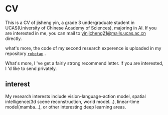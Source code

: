 # CV
This is a CV of jisheng yin,  a grade 3 undergraduate student in UCAS(University of Chinese Academy of Sciences), majoring in AI. 
If you are interested in me, you can mail to yinjicheng21@mails.ucas.ac.cn directly.

what's more, the code of my second research experence is uploaded in my repository [`robotap`](https://github.com/nutsintheshell/robotap) .

What's more, I 've get a fairly strong recommend letter. If you are interested, I 'd like to send privately.
## interest
My research interests include vision-language-action model, spatial intelligence(3d scene reconstruction, world model...), linear-time model(mamba...), or other interesting deep learning areas.
